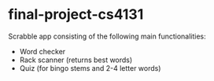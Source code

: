 # final-project-cs4131

Scrabble app consisting of the following main functionalities:

- Word checker
- Rack scanner (returns best words)
- Quiz (for bingo stems and 2-4 letter words)
